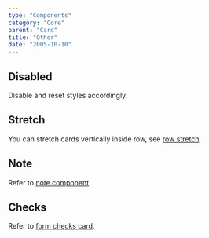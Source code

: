 ```yaml
---
type: "Components"
category: "Core"
parent: "Card"
title: "Other"
date: "2005-10-10"
---
```


## Disabled

Disable and reset styles accordingly.

<demo>
  <demovanilla src="vanilla/components/core/card/disable">
  </demovanilla>
</demo>

## Stretch

You can stretch cards vertically inside row, see [row stretch](/components/core/row/other#stretch).

## Note

Refer to [note component](/components/core/note).

## Checks

Refer to [form checks card](/components/core/form/other#checks-card).
